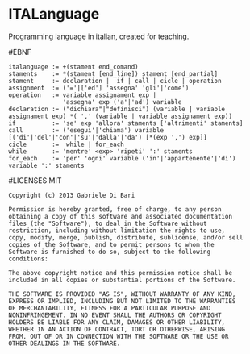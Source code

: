 # ITALanguage
Programming language in italian, created for teaching.

#EBNF

    italanguage := +(stament end_comand)
    staments    := *(stament [end_line]) stament [end_partial]
    stament     := declaration |  if | call | cicle | operation
    assignment  := ('='|['ed'] 'assegna' 'gli'|'come')
    operation   := variable assignament exp | 
                   'assegna' exp ('a'|'ad') variable
  	declaration := ("dichiara"|"definisci") (variable | variable assignament exp) *( ',' (variable | variable assignament exp))
  	if          := 'se' exp 'allora' staments ['altrimenti' staments]
    call        := ('esegui'|'chiama') variable [('di'|'del'|'con'|'su'|'dalla'|'da') [*(exp ',') exp]]
  	cicle       :=  while | for_each
  	while       := 'mentre' <exp> 'ripeti' ':' staments
  	for_each    := 'per' 'ogni' variable ('in'|'appartenente'|'di') variable ':' staments

#LICENSES
    MIT
    
    Copyright (c) 2013 Gabriele Di Bari
    
    Permission is hereby granted, free of charge, to any person
    obtaining a copy of this software and associated documentation
    files (the "Software"), to deal in the Software without
    restriction, including without limitation the rights to use,
    copy, modify, merge, publish, distribute, sublicense, and/or sell
    copies of the Software, and to permit persons to whom the
    Software is furnished to do so, subject to the following
    conditions:
    
    The above copyright notice and this permission notice shall be
    included in all copies or substantial portions of the Software.
    
    THE SOFTWARE IS PROVIDED "AS IS", WITHOUT WARRANTY OF ANY KIND,
    EXPRESS OR IMPLIED, INCLUDING BUT NOT LIMITED TO THE WARRANTIES
    OF MERCHANTABILITY, FITNESS FOR A PARTICULAR PURPOSE AND
    NONINFRINGEMENT. IN NO EVENT SHALL THE AUTHORS OR COPYRIGHT
    HOLDERS BE LIABLE FOR ANY CLAIM, DAMAGES OR OTHER LIABILITY,
    WHETHER IN AN ACTION OF CONTRACT, TORT OR OTHERWISE, ARISING
    FROM, OUT OF OR IN CONNECTION WITH THE SOFTWARE OR THE USE OR
    OTHER DEALINGS IN THE SOFTWARE.
